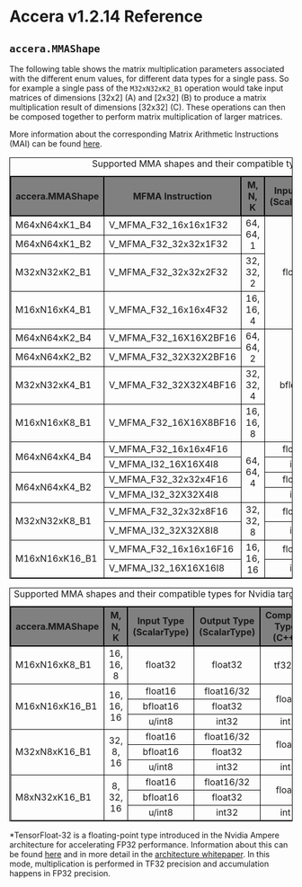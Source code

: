 [//]: # (Project: Accera)
[//]: # (Version: v1.2.14)

# Accera v1.2.14 Reference
## `accera.MMAShape`

The following table shows the matrix multiplication parameters associated with the different enum values, for different data types for a single pass. So for example a single pass of the `M32xN32xK2_B1` operation would take input matrices of dimensions [32x2] (A) and [2x32] (B) to produce a matrix multiplication result of dimensions [32x32] (C). These operations can then be composed together to perform matrix multiplication of larger matrices.

More information about the corresponding Matrix Arithmetic Instructions (MAI) can be found [here](https://developer.amd.com/wp-content/resources/CDNA1_Shader_ISA_14December2020.pdf).

<style>
table, td {
   border: 1px solid black;
}
th {
   border: 2px solid black;
   background-color:grey;
}
</style>

<table>
    <caption>Supported MMA shapes and their compatible types for AMD targets</caption>
    <tr>
        <th>accera.MMAShape</th>
        <th>MFMA Instruction</th>
        <th>M, N, K</th>
        <th>Input Type (ScalarType)</th>
        <th>Output Type (ScalarType)</th>
        <th>Compute Type (C++)</th>
    </tr>
    <tr>
        <td>M64xN64xK1_B4</td>
        <td>V_MFMA_F32_16x16x1F32</td>
        <td rowspan="2" style="text-align:center;vertical-align:middle;">64, 64, 1</td>
        <td rowspan="4" style="text-align:center;vertical-align:middle;">float32</td>
        <td rowspan="4" style="text-align:center;vertical-align:middle;">float32</td>
        <td rowspan="9" style="text-align:center;vertical-align:middle;">float</td>
    </tr>
    <tr>
        <td>M64xN64xK1_B2</td>
        <td>V_MFMA_F32_32x32x1F32</td>
    </tr>
    <tr>
        <td>M32xN32xK2_B1</td>
        <td>V_MFMA_F32_32x32x2F32</td>
        <td style="text-align:center;">32, 32, 2</td>
    </tr>
    <tr>
        <td>M16xN16xK4_B1</td>
        <td>V_MFMA_F32_16x16x4F32</td>
        <td style="text-align:center">16, 16, 4</td>
    </tr>
    <tr>
        <td style="vertical-align:middle;">M64xN64xK2_B4</td>
        <td style="vertical-align:middle;">V_MFMA_F32_16X16X2BF16</td>
        <td rowspan="2" style="text-align:center;vertical-align:middle;">64, 64, 2</td>
        <td rowspan="4" style="text-align:center;vertical-align:middle;">bfloat16</td>
        <td style="text-align:center;vertical-align:middle;">bfloat16/float32</td>
    </tr>
    <tr>
        <td style="vertical-align:middle;">M64xN64xK2_B2</td>
        <td style="vertical-align:middle;">V_MFMA_F32_32X32X2BF16</td>
        <td style="text-align:center;vertical-align:middle;">bfloat16/float32</td>
    </tr>
    <tr>
        <td style="vertical-align:middle;">M32xN32xK4_B1</td>
        <td style="vertical-align:middle;">V_MFMA_F32_32X32X4BF16</td>
        <td style="text-align:center;vertical-align:middle;">32, 32, 4</td>
        <td style="text-align:center;vertical-align:middle;">bfloat16/float32</td>
    </tr>
    <tr>
        <td style="vertical-align:middle;">M16xN16xK8_B1</td>
        <td style="vertical-align:middle;">V_MFMA_F32_16X16X8BF16</td>
        <td style="text-align:center;vertical-align:middle;">16, 16, 8</td>
        <td style="text-align:center;vertical-align:middle;">bfloat16/float32</td>
    </tr>
    <tr>
        <td rowspan="2" style="vertical-align:middle;">M64xN64xK4_B4</td>
        <td style="vertical-align:middle;">V_MFMA_F32_16x16x4F16</td>
        <td rowspan="4" style="text-align:center;vertical-align:middle;">64, 64, 4</td>
        <td style="text-align:center;vertical-align:middle;">float16</td>
        <td style="text-align:center;vertical-align:middle;">float16/32</td>
    </tr>
    <tr>
        <td style="vertical-align:middle;">V_MFMA_I32_16X16X4I8</td>
        <td style="text-align:center;vertical-align:middle;">int8</td>
        <td style="text-align:center;vertical-align:middle;">int8/16/32</td>
        <td style="text-align:center;vertical-align:middle;">int</td>
    </tr>
    <tr>
        <td rowspan="2" style="vertical-align:middle;">M64xN64xK4_B2</td>
        <td style="vertical-align:middle;">V_MFMA_F32_32x32x4F16</td>
        <td style="text-align:center;vertical-align:middle;">float16</td>
        <td style="text-align:center;vertical-align:middle;">float16/32</td>
        <td style="text-align:center;vertical-align:middle;">float</td>
    </tr>
    <tr>
        <td style="vertical-align:middle;">V_MFMA_I32_32X32X4I8</td>
        <td style="text-align:center;vertical-align:middle;">int8</td>
        <td style="text-align:center;vertical-align:middle;">int8/16/32</td>
        <td style="text-align:center;vertical-align:middle;">int</td>
    </tr>
    <tr>
        <td rowspan="2" style="vertical-align:middle;">M32xN32xK8_B1</td>
        <td style="vertical-align:middle;">V_MFMA_F32_32x32x8F16</td>
        <td rowspan="2" style="text-align:center;vertical-align:middle;">32, 32, 8</td>
        <td style="text-align:center;vertical-align:middle;">float16</td>
        <td style="text-align:center;vertical-align:middle;">float16/32</td>
        <td style="text-align:center;vertical-align:middle;">float</td>
    </tr>
    <tr>
        <td style="vertical-align:middle;">V_MFMA_I32_32X32X8I8</td>
        <td style="text-align:center;vertical-align:middle;">int8</td>
        <td style="text-align:center;vertical-align:middle;">int8/16/32</td>
        <td style="text-align:center;vertical-align:middle;">int</td>
    </tr>
    <tr>
        <td rowspan="2" style="vertical-align:middle;">M16xN16xK16_B1</td>
        <td style="vertical-align:middle;">V_MFMA_F32_16x16x16F16</td>
        <td rowspan="2" style="text-align:center;vertical-align:middle;">16, 16, 16</td>
        <td style="text-align:center;vertical-align:middle;">float16</td>
        <td style="text-align:center;vertical-align:middle;">float16/32</td>
        <td style="text-align:center;vertical-align:middle;">float</td>
    </tr>
    <tr>
        <td style="vertical-align:middle;">V_MFMA_I32_16X16X16I8</td>
        <td style="text-align:center;vertical-align:middle;">int8</td>
        <td style="text-align:center;vertical-align:middle;">int8/16/32</td>
        <td style="text-align:center;vertical-align:middle;">int</td>
    </tr>
</table>

<table>
    <caption>Supported MMA shapes and their compatible types for Nvidia targets</caption>
    <tr>
        <th>accera.MMAShape</th>
        <th>M, N, K</th>
        <th>Input Type (ScalarType)</th>
        <th>Output Type (ScalarType)</th>
        <th>Compute Type (C++)</th>
    </tr>
    <tr>
        <td style="vertical-align:middle;">M16xN16xK8_B1</td>
        <td style="text-align:center;vertical-align:middle;">16, 16, 8</td>
        <td style="text-align:center;vertical-align:middle;">float32</td>
        <td style="text-align:center;vertical-align:middle;">float32</td>
        <td style="text-align:center;vertical-align:middle;">tf32<sup>*</sup></td>
    </tr>
    <tr>
        <td rowspan="3" style="vertical-align:middle;">M16xN16xK16_B1</td>
        <td rowspan="3" style="text-align:center;vertical-align:middle;">16, 16, 16</td>
        <td style="text-align:center;vertical-align:middle;">float16</td>
        <td style="text-align:center;vertical-align:middle;">float16/32</td>
        <td rowspan="2" style="text-align:center;vertical-align:middle;">float</td>
    </tr>
    <tr>
        <td style="text-align:center;vertical-align:middle;">bfloat16</td>
        <td style="text-align:center;vertical-align:middle;">float32</td>
    </tr>
    <tr>
        <td style="text-align:center;vertical-align:middle;">u/int8</td>
        <td style="text-align:center;vertical-align:middle;">int32</td>
        <td style="text-align:center;vertical-align:middle;">int</td>
    </tr>
    <tr>
        <td rowspan="3" style="vertical-align:middle;">M32xN8xK16_B1</td>
        <td rowspan="3" style="text-align:center;vertical-align:middle;">32, 8, 16</td>
        <td style="text-align:center;vertical-align:middle;">float16</td>
        <td style="text-align:center;vertical-align:middle;">float16/32</td>
        <td rowspan="2" style="text-align:center;vertical-align:middle;">float</td>
    </tr>
    <tr>
        <td style="text-align:center;vertical-align:middle;">bfloat16</td>
        <td style="text-align:center;vertical-align:middle;">float32</td>
    </tr>
    <tr>
        <td style="text-align:center;vertical-align:middle;">u/int8</td>
        <td style="text-align:center;vertical-align:middle;">int32</td>
        <td style="text-align:center;vertical-align:middle;">int</td>
    </tr>
    <tr>
        <td rowspan="3" style="vertical-align:middle;">M8xN32xK16_B1</td>
        <td rowspan="3" style="text-align:center;vertical-align:middle;">8, 32, 16</td>
        <td style="text-align:center;vertical-align:middle;">float16</td>
        <td style="text-align:center;vertical-align:middle;">float16/32</td>
        <td rowspan="2" style="text-align:center;vertical-align:middle;">float</td>
    </tr>
    <tr>
        <td style="text-align:center;vertical-align:middle;">bfloat16</td>
        <td style="text-align:center;vertical-align:middle;">float32</td>
    </tr>
    <tr>
        <td style="text-align:center;vertical-align:middle;">u/int8</td>
        <td style="text-align:center;vertical-align:middle;">int32</td>
        <td style="text-align:center;vertical-align:middle;">int</td>
    </tr>
</table>

<div style="page-break-after: always;"></div>

<a name="m">*</a>TensorFloat-32 is a floating-point type introduced in the Nvidia Ampere architecture for accelerating FP32 performance. Information about this can be found [here](https://blogs.nvidia.com/blog/2020/05/14/tensorfloat-32-precision-format/) and in more detail in the [architecture whitepaper](https://images.nvidia.com/aem-dam/en-zz/Solutions/data-center/nvidia-ampere-architecture-whitepaper.pdf). In this mode, multiplication is performed in TF32 precision and accumulation happens in FP32 precision.
